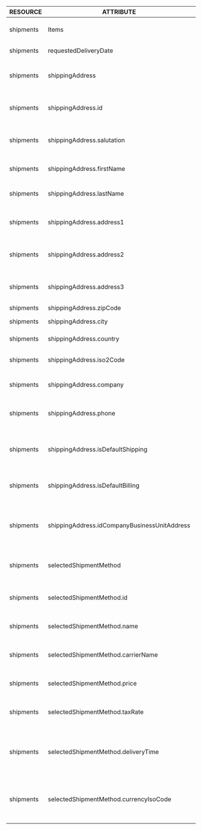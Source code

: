 | RESOURCE | ATTRIBUTE | TYPE | DESCRIPTION |
| --- | --- | --- | --- |
| shipments | Items | Array | A list of items in the shipment. |
| shipments | requestedDeliveryDate | Date | The desired delivery date. |
| shipments | shippingAddress | Object | The address to which this shipment will be delivered. |
| shipments | shippingAddress.id | String | The unique identifier of a customer address. |
| shipments | shippingAddress.salutation | String | The salutation to use when addressing the customer. |
| shipments | shippingAddress.firstName | String | The customer's first name. |
| shipments | shippingAddress.lastName | String | The customer's last name. |
| shipments | shippingAddress.address1 | String | The first line of the customer's address. |
| shipments | shippingAddress.address2 | String | The second line of the customer's address. |
| shipments | shippingAddress.address3 | String | The third line of the customer's address. |
| shipments | shippingAddress.zipCode | String | The ZIP code. |
| shipments | shippingAddress.city | String | The name of the city. |
| shipments | shippingAddress.country | String | The name of the country. |
| shipments | shippingAddress.iso2Code | String | Specifies an ISO 2 Country Code to use. |
| shipments | shippingAddress.company | String | Specifies the customer's company. |
| shipments | shippingAddress.phone | String | Specifies the customer's phone number. |
| shipments | shippingAddress.isDefaultShipping | Boolean | If true, it's the default shipping address of the customer. |
| shipments | shippingAddress.isDefaultBilling | Boolean | If true, it's the default billing address of the customer. |
| shipments | shippingAddress.idCompanyBusinessUnitAddress | String | The unique identifier of a business unit address used for this shipment. |
| shipments | selectedShipmentMethod | Object | Describes the shipment method for the shipment. |
| shipments | selectedShipmentMethod.id | String | The unique identifier of the shipment method. |
| shipments | selectedShipmentMethod.name | String | The name of the shipment method. |
| shipments | selectedShipmentMethod.carrierName | String | The name of the shipment method provider. |
| shipments | selectedShipmentMethod.price | String | The price of the shipment method. |
| shipments | selectedShipmentMethod.taxRate | String | The tax rate for this shipment method. |
| shipments | selectedShipmentMethod.deliveryTime | String | The estimated delivery time provided by the shipment method provider. |
| shipments | selectedShipmentMethod.currencyIsoCode | String | The ISO 4217 code of the currency in which the price is specified. |
